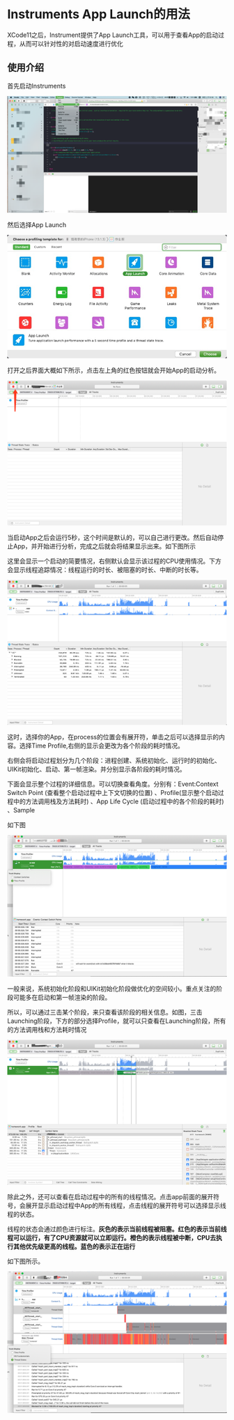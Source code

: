 # Instruments App Launch的用法

XCode11之后，Instrument提供了App Launch工具，可以用于查看App的启动过程，从而可以针对性的对启动速度进行优化

## 使用介绍

首先启动Instruments

![start](https://github.com/cocacola-ty/Images/blob/master/applaunch_start.png?raw=true)

然后选择App Launch

![choose](https://github.com/cocacola-ty/Images/blob/master/applaunch_choose.jpg?raw=true)

打开之后界面大概如下所示，点击左上角的红色按钮就会开始App的启动分析。

![launch](https://github.com/cocacola-ty/Images/blob/master/applaunch_init.png?raw=true)

当启动App之后会运行5秒，这个时间是默认的，可以自己进行更改。然后自动停止App，并开始进行分析，完成之后就会将结果显示出来。如下图所示

这里会显示一个启动的简要情况，右侧默认会显示该过程的CPU使用情况。下方会显示线程追踪情况：线程运行的时长、被阻塞的时长、中断的时长等。

![default](https://github.com/cocacola-ty/Images/blob/master/applaunch_analyize.png?raw=true)

这时，选择你的App，在process的位置会有展开符，单击之后可以选择显示的内容。选择Time Profile,右侧的显示会更改为各个阶段的耗时情况。

右侧会将启动过程划分为几个阶段：进程创建、系统初始化、运行时的初始化、UIKit初始化、启动、第一帧渲染。并分别显示各阶段的耗时情况。

下面会显示整个过程的详细信息。可以切换查看角度。分别有：Event:Context Switch Point (查看整个启动过程中上下文切换的位置) 、Profile(显示整个启动过程中的方法调用栈及方法耗时) 、App Life Cycle (启动过程中的各个阶段的耗时) 、Sample 

如下图

![](https://github.com/cocacola-ty/Images/blob/master/applaunch_process_display.png?raw=true)

一般来说，系统初始化阶段和UIKit初始化阶段做优化的空间较小。重点关注的阶段可能多在启动和第一帧渲染的阶段。

所以，可以通过三击某个阶段，来只查看该阶段的相关信息。如图，三击Launching阶段，下方的部分选择Profile，就可以只查看在Launching阶段，所有的方法调用栈和方法耗时情况

![](https://github.com/cocacola-ty/Images/blob/master/applaunch_lifedetail.png?raw=true)

除此之外，还可以查看在启动过程中的所有的线程情况。点击app前面的展开符号，会展开显示启动过程中App的所有线程，点击线程的展开符号可以选择显示线程的状态。

线程的状态会通过颜色进行标注。**灰色的表示当前线程被阻塞。红色的表示当前线程可以运行，有了CPU资源就可以立即运行。橙色的表示线程被中断，CPU去执行其他优先级更高的线程。蓝色的表示正在运行**

如下图所示。

![](https://github.com/cocacola-ty/Images/blob/master/applaunch_detail.png?raw=true)



